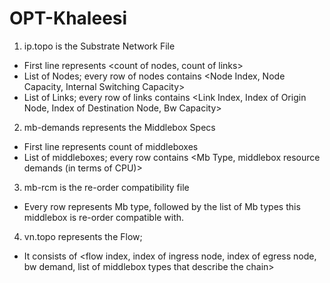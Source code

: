 # OPT-Khaleesi
1. ip.topo is the Substrate Network File
- First line represents <count of nodes, count of links>
- List of Nodes; every row of nodes contains <Node Index, Node Capacity, Internal Switching Capacity> 
- List of Links; every row of links contains <Link Index, Index of Origin Node, Index of Destination Node, Bw Capacity>

2. mb-demands represents the Middlebox Specs
- First line represents count of middleboxes
- List of middleboxes; every row contains <Mb Type, middlebox resource demands (in terms of CPU)>

3. mb-rcm is the re-order compatibility file
- Every row represents Mb type, followed by the list of Mb types this middlebox is re-order compatible with.

4. vn.topo represents the Flow; 
- It consists of <flow index, index of ingress node, index of egress node, bw demand, list of middlebox types that describe the chain>
